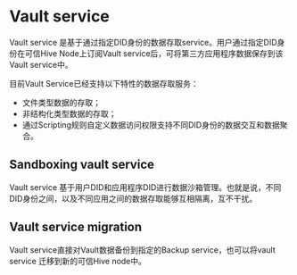 # Vault service

Vault service 是基于通过指定DID身份的数据存取service。用户通过指定DID身份在可信Hive Node上订阅Vault service后，可将第三方应用程序数据保存到该Vault service中。

目前Vault Service已经支持以下特性的数据存取服务：

* 文件类型数据的存取；
* 非结构化类型数据的存取；
* 通过Scripting规则自定义数据访问权限支持不同DID身份的数据交互和数据聚合。

## Sandboxing vault service

Vault service 基于用户DID和应用程序DID进行数据沙箱管理。也就是说，不同DID身份之间，以及不同应用之间的数据存取能够互相隔离，互不干扰。

## Vault service migration

Vault service直接对Vault数据备份到指定的Backup service，也可以将vault service 迁移到新的可信Hive node中。
